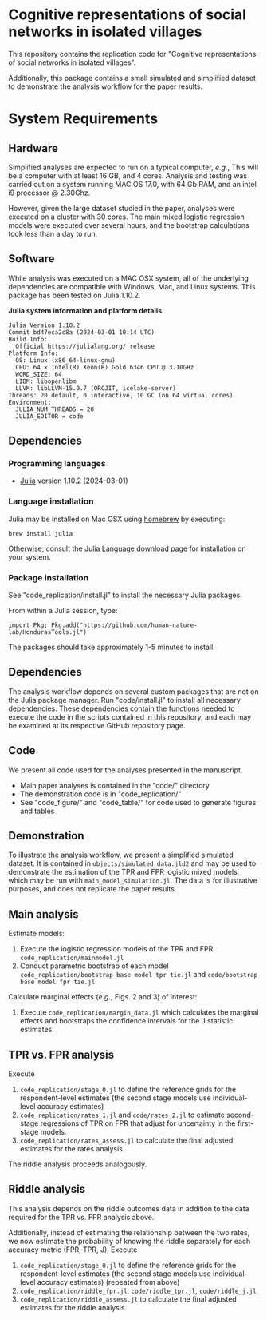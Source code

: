 # Cognitive representations of social networks in isolated villages

This repository contains the replication code for "Cognitive representations of social networks in isolated villages".

Additionally, this package contains a small simulated and simplified dataset to demonstrate the analysis workflow for the paper results.

# System Requirements

## Hardware

Simplified analyses are expected to run on a typical computer, _e.g._, This will be a computer with at least 16 GB, and 4 cores. Analysis and testing was carried out on a system running MAC OS 17.0, with 64 Gb RAM, and an intel i9 processor @ 2.30Ghz.

However, given the large dataset studied in the paper, analyses were executed on a cluster with 30 cores. The main mixed logistic regression models were executed over several hours, and the bootstrap calculations took less than a day to run.

## Software

While analysis was executed on a MAC OSX system, all of the underlying dependencies are compatible with Windows, Mac, and Linux systems. This package has been tested on Julia 1.10.2.

**Julia system information and platform details**

```
Julia Version 1.10.2
Commit bd47eca2c8a (2024-03-01 10:14 UTC)
Build Info:
  Official https://julialang.org/ release
Platform Info:
  OS: Linux (x86_64-linux-gnu)
  CPU: 64 × Intel(R) Xeon(R) Gold 6346 CPU @ 3.10GHz
  WORD_SIZE: 64
  LIBM: libopenlibm
  LLVM: libLLVM-15.0.7 (ORCJIT, icelake-server)
Threads: 20 default, 0 interactive, 10 GC (on 64 virtual cores)
Environment:
  JULIA_NUM_THREADS = 20
  JULIA_EDITOR = code
```

## Dependencies

### Programming languages

* [Julia](https://julialang.org) version 1.10.2 (2024-03-01)

### Language installation

Julia may be installed on Mac OSX using [homebrew](https://brew.sh) by executing:

```shell
brew install julia
```

Otherwise, consult the [Julia Language download page](https://julialang.org/downloads/) for installation on your system.

### Package installation

See "code_replication/install.jl" to install the necessary Julia packages.

From within a Julia session, type:

```{julia}
import Pkg; Pkg.add("https://github.com/human-nature-lab/HondurasTools.jl")
```

The packages should take approximately 1-5 minutes to install.

## Dependencies

The analysis workflow depends on several custom packages that are not on the Julia package manager. Run "code/install.jl" to install all necessary dependencies. These dependencies contain the functions needed to execute the code in the scripts contained in this repository, and each may be examined at its respective GitHub repository page.

## Code

We present all code used for the analyses presented in the manuscript.

- Main paper analyses is contained in the "code/" directory
- The demonstration code is in "code_replication/"
- See "code_figure/" and "code_table/" for code used to generate figures and tables

## Demonstration

To illustrate the analysis workflow, we present a simplified simulated dataset. It is contained in `objects/simulated_data.jld2` and may be used to demonstrate the estimation of the TPR and FPR logistic mixed models, which may be run with `main_model_simulation.jl`. The data is for illustrative purposes, and does not replicate the paper results.

## Main analysis

Estimate models:

1. Execute the logistic regression models of the TPR and FPR `code_replication/mainmodel.jl`
2. Conduct parametric bootstrap of each model `code_replication/bootstrap base model tpr tie.jl` and `code/bootstrap base model fpr tie.jl`

Calculate marginal effects (_e.g._, Figs. 2 and 3) of interest:

1. Execute `code_replication/margin_data.jl` which calculates the marginal effects and bootstraps the confidence intervals for the J statistic estimates.

## TPR vs. FPR analysis

Execute

1. `code_replication/stage_0.jl` to define the reference grids for the respondent-level estimates (the second stage models use individual-level accuracy estimates)
2. `code_replication/rates_1.jl` and `code/rates_2.jl` to estimate second-stage regressions of TPR on FPR that adjust for uncertainty in the first-stage models.
3. `code_replication/rates_assess.jl` to calculate the final adjusted estimates for the rates analysis.

The riddle analysis proceeds analogously.

## Riddle analysis

This analysis depends on the riddle outcomes data in addition to the data required for the TPR vs. FPR analysis above.

Additionally, instead of estimating the relationship between the two rates, we now estimate the probability of knowing the riddle separately for each accuracy metric (FPR, TPR, J), Execute

1. `code_replication/stage_0.jl` to define the reference grids for the respondent-level estimates (the second stage models use individual-level accuracy estimates) (repeated from above)
2. `code_replication/riddle_fpr.jl`, `code/riddle_tpr.jl`, `code/riddle_j.jl`
3. `code_replication/riddle_assess.jl` to calculate the final adjusted estimates for the riddle analysis.
